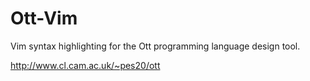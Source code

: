 Ott-Vim
=======

Vim syntax highlighting for the Ott programming language design tool.

http://www.cl.cam.ac.uk/~pes20/ott
